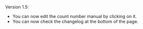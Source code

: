 Version 1.5:
  - You can now edit the count number manual by clicking on it.
  - You can now check the changelog at the bottom of the page.
